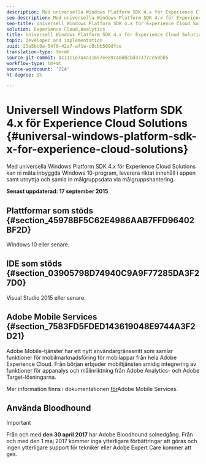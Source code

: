 ```yaml
---
description: Med universella Windows Platform SDK 4.x för Experience Cloud Solutions kan ni mäta inbyggda Windows 10-program, leverera riktat innehåll i appen samt utnyttja och samla in målgruppsdata via målgruppshantering.
seo-description: Med universella Windows Platform SDK 4.x för Experience Cloud Solutions kan ni mäta inbyggda Windows 10-program, leverera riktat innehåll i appen samt utnyttja och samla in målgruppsdata via målgruppshantering.
seo-title: Universell Windows Platform SDK 4.x för Experience Cloud Solutions
solution: Experience Cloud,Analytics
title: Universell Windows Platform SDK 4.x för Experience Cloud Solutions
topic: Developer and implementation
uuid: 23a5bc0a-54f0-42a7-af1e-c8cbb509dfce
translation-type: tm+mt
source-git-commit: bc11c1e7a4a11657ee89c40ddcbd37377ce50bb5
workflow-type: tm+mt
source-wordcount: '214'
ht-degree: 1%

---
```



# Universell Windows Platform SDK 4.x för Experience Cloud Solutions {#universal-windows-platform-sdk-x-for-experience-cloud-solutions}

Med universella Windows Platform SDK 4.x för Experience Cloud Solutions kan ni mäta inbyggda Windows 10-program, leverera riktat innehåll i appen samt utnyttja och samla in målgruppsdata via målgruppshantering.

**Senast uppdaterad: 17 september 2015**

## Plattformar som stöds {#section_45978BF5C62E4986AAB7FFD96402BF2D}

Windows 10 eller senare.

## IDE som stöds {#section_03905798D74940C9A9F77285DA3F27D0}

Visual Studio 2015 eller senare.

## Adobe Mobile Services {#section_7583FD5FDED143619048E9744A3F2D21}

Adobe Mobile-tjänster har ett nytt användargränssnitt som samlar funktioner för mobilmarknadsföring för mobilappar från hela Adobe Experience Cloud. Från början erbjuder mobiltjänsten smidig integrering av funktioner för appanalys och målinriktning från Adobe Analytics- och Adobe Target-lösningarna.

Mer information finns i dokumentationen [för](/help/using/home.md)Adobe Mobile Services.

## Använda Bloodhound

>[!IMPORTANT]
>
>Från och med **den 30 april 2017** har Adobe Bloodhound solnedgång. Från och med den 1 maj 2017 kommer inga ytterligare förbättringar att göras och ingen ytterligare support för tekniker eller Adobe Expert Care kommer att ges.

